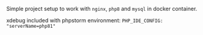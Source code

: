 Simple project setup to work with `nginx`, `php8` and `mysql` in docker container.

xdebug included with phpstorm environment: `PHP_IDE_CONFIG: "serverName=php81"`
